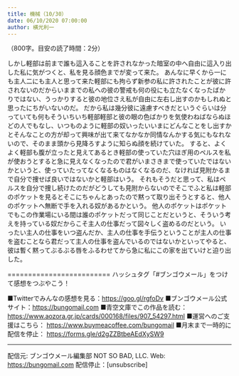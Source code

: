 ```yaml
---
title: 機械（10/30）
date: 06/10/2020 07:00:00
author: 横光利一
---
```


（800字。目安の読了時間：2分）

しかし軽部は前まで誰も這入ることを許されなかった暗室の中へ自由に這入り出した私に気がつくと、私を見る顔色までが変って来た。
あんなに早くから一にも主人二にも主人と思って来た軽部にも拘らず新参の私に許されたことが彼に許されないのだからいままでの私への彼の警戒も何の役にも立たなくなったばかりではない、うっかりすると彼の地位さえ私が自由に左右し出すのかもしれぬと思ったにちがいないのだ。
だから私は幾分彼に遠慮すべきだというぐらいは分っていても何もそういちいち軽部軽部と彼の眼の色ばかりを気使わねばならぬほどの人でもなし、いつものように軽部の奴いったいいまにどんなことをし出すかとそんなことの方が却って興味が出て来てなかなか同情なんかする気にもなれないので、そのまま頭から見降ろすように知らぬ顔を続けていた。
すると、よくよく軽部も腹が立ったと見えてあるとき軽部の使っていた穴ほぎ用のペルスを私が使おうとすると急に見えなくなったので君がいまさきまで使っていたではないかというと、使っていたってなくなるものはなくなるのだ、なければ見附かるまで自分で捜せば良いではないかと軽部はいう。
それもそうだと思って、私はペルスを自分で捜し続けたのだがどうしても見附からないのでそこでふと私は軽部のポケットを見るとそこにちゃんとあったので黙って取り出そうとすると、他人のポケットへ無断で手を入れる奴があるかという。
他人のポケットはポケットでもこの作業場にいる間は誰のポケットだって同じことだというと、そういう考えを持っている奴だからこそ主人の仕事だって図々しく盗めるのだという。
いったい主人の仕事をいつ盗んだか、主人の仕事を手伝うということが主人の仕事を盗むことなら君だって主人の仕事を盗んでいるのではないかといってやると、彼は暫く黙ってぶるぶる唇をふるわせてから急に私にこの家を出ていけと迫り出した。

=========================
ハッシュタグ「#ブンゴウメール」をつけて感想をつぶやこう！　


■Twitterでみんなの感想を見る：https://goo.gl/rgfoDv
■ブンゴウメール公式サイト：https://bungomail.com
■青空文庫でこの作品を読む：https://www.aozora.gr.jp/cards/000168/files/907_54297.html
■運営へのご支援はこちら： https://www.buymeacoffee.com/bungomail
■月末まで一時的に配信を停止： https://forms.gle/d2gZZBtbeAEdXySW9

-------
配信元: ブンゴウメール編集部
NOT SO BAD, LLC.
Web: https://bungomail.com
配信停止：[unsubscribe]

